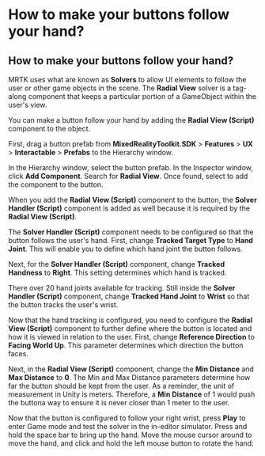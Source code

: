 # How to make your buttons follow your hand?

## How to make your buttons follow your hand?

MRTK uses what are known as **Solvers** to allow UI elements to follow the user or other game objects in the scene. The **Radial View** solver is a tag-along component that keeps a particular portion of a GameObject within the user's view.

You can make a button follow your hand by adding the **Radial View (Script)** component to the object.

First, drag a button prefab from **MixedRealityToolkit.SDK** > **Features** > **UX** > **Interactable** > **Prefabs** to the Hierarchy window.

In the Hierarchy window, select the button prefab. In the Inspector window, click **Add Component**. Search for **Radial View**. Once found, select to add the component to the button.

When you add the **Radial View (Script)** component to the button, the **Solver Handler (Script)** component is added as well because it is required by the **Radial View (Script)**.

The **Solver Handler (Script)** component needs to be configured so that the button follows the user's hand. First, change **Tracked Target Type** to **Hand Joint**. This will enable you to define which hand joint the button follows.

Next, for the **Solver Handler (Script)** component, change **Tracked Handness** to **Right**. This setting determines which hand is tracked.

There over 20 hand joints available for tracking. Still inside the **Solver Handler (Script)** component, change **Tracked Hand Joint** to **Wrist** so that the button tracks the user's wrist.

Now that the hand tracking is configured, you need to configure the **Radial View (Script)** component to further define where the button is located and how it is viewed in relation to the user. First, change **Reference Direction** to **Facing World Up**. This parameter determines which direction the button faces.

Next, in the **Radial View (Script)** component, change the **Min Distance** and **Max Distance** to **0**. The Min and Max Distance parameters determine how far the button should be kept from the user. As a reminder, the unit of measurement in Unity is meters. Therefore, a **Min Distance** of 1 would push the buttona way to ensure it is never closer than 1 meter to the user.

Now that the button is configured to follow your right wrist, press **Play** to enter Game mode and test the solver in the in-editor simulator. Press and hold the space bar to bring up the hand. Move the mouse cursor around to move the hand, and click and hold the left mouse button to rotate the hand:
